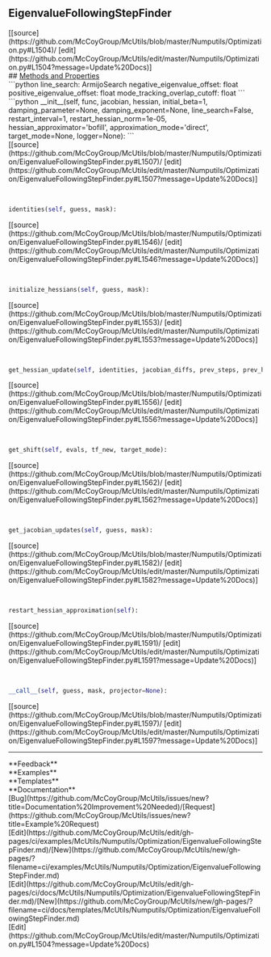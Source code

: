 ## <a id="McUtils.Numputils.Optimization.EigenvalueFollowingStepFinder">EigenvalueFollowingStepFinder</a> 

<div class="docs-source-link" markdown="1">
[[source](https://github.com/McCoyGroup/McUtils/blob/master/Numputils/Optimization.py#L1504)/
[edit](https://github.com/McCoyGroup/McUtils/edit/master/Numputils/Optimization.py#L1504?message=Update%20Docs)]
</div>









<div class="collapsible-section">
 <div class="collapsible-section collapsible-section-header" markdown="1">
## <a class="collapse-link" data-toggle="collapse" href="#methods" markdown="1"> Methods and Properties</a> <a class="float-right" data-toggle="collapse" href="#methods"><i class="fa fa-chevron-down"></i></a>
 </div>
 <div class="collapsible-section collapsible-section-body collapse show" id="methods" markdown="1">
 ```python
line_search: ArmijoSearch
negative_eigenvalue_offset: float
positive_eigenvalue_offset: float
mode_tracking_overlap_cutoff: float
```
<a id="McUtils.Numputils.Optimization.EigenvalueFollowingStepFinder.__init__" class="docs-object-method">&nbsp;</a> 
```python
__init__(self, func, jacobian, hessian, initial_beta=1, damping_parameter=None, damping_exponent=None, line_search=False, restart_interval=1, restart_hessian_norm=1e-05, hessian_approximator='bofill', approximation_mode='direct', target_mode=None, logger=None): 
```
<div class="docs-source-link" markdown="1">
[[source](https://github.com/McCoyGroup/McUtils/blob/master/Numputils/Optimization/EigenvalueFollowingStepFinder.py#L1507)/
[edit](https://github.com/McCoyGroup/McUtils/edit/master/Numputils/Optimization/EigenvalueFollowingStepFinder.py#L1507?message=Update%20Docs)]
</div>


<a id="McUtils.Numputils.Optimization.EigenvalueFollowingStepFinder.identities" class="docs-object-method">&nbsp;</a> 
```python
identities(self, guess, mask): 
```
<div class="docs-source-link" markdown="1">
[[source](https://github.com/McCoyGroup/McUtils/blob/master/Numputils/Optimization/EigenvalueFollowingStepFinder.py#L1546)/
[edit](https://github.com/McCoyGroup/McUtils/edit/master/Numputils/Optimization/EigenvalueFollowingStepFinder.py#L1546?message=Update%20Docs)]
</div>


<a id="McUtils.Numputils.Optimization.EigenvalueFollowingStepFinder.initialize_hessians" class="docs-object-method">&nbsp;</a> 
```python
initialize_hessians(self, guess, mask): 
```
<div class="docs-source-link" markdown="1">
[[source](https://github.com/McCoyGroup/McUtils/blob/master/Numputils/Optimization/EigenvalueFollowingStepFinder.py#L1553)/
[edit](https://github.com/McCoyGroup/McUtils/edit/master/Numputils/Optimization/EigenvalueFollowingStepFinder.py#L1553?message=Update%20Docs)]
</div>


<a id="McUtils.Numputils.Optimization.EigenvalueFollowingStepFinder.get_hessian_update" class="docs-object-method">&nbsp;</a> 
```python
get_hessian_update(self, identities, jacobian_diffs, prev_steps, prev_hess): 
```
<div class="docs-source-link" markdown="1">
[[source](https://github.com/McCoyGroup/McUtils/blob/master/Numputils/Optimization/EigenvalueFollowingStepFinder.py#L1556)/
[edit](https://github.com/McCoyGroup/McUtils/edit/master/Numputils/Optimization/EigenvalueFollowingStepFinder.py#L1556?message=Update%20Docs)]
</div>


<a id="McUtils.Numputils.Optimization.EigenvalueFollowingStepFinder.get_shift" class="docs-object-method">&nbsp;</a> 
```python
get_shift(self, evals, tf_new, target_mode): 
```
<div class="docs-source-link" markdown="1">
[[source](https://github.com/McCoyGroup/McUtils/blob/master/Numputils/Optimization/EigenvalueFollowingStepFinder.py#L1562)/
[edit](https://github.com/McCoyGroup/McUtils/edit/master/Numputils/Optimization/EigenvalueFollowingStepFinder.py#L1562?message=Update%20Docs)]
</div>


<a id="McUtils.Numputils.Optimization.EigenvalueFollowingStepFinder.get_jacobian_updates" class="docs-object-method">&nbsp;</a> 
```python
get_jacobian_updates(self, guess, mask): 
```
<div class="docs-source-link" markdown="1">
[[source](https://github.com/McCoyGroup/McUtils/blob/master/Numputils/Optimization/EigenvalueFollowingStepFinder.py#L1582)/
[edit](https://github.com/McCoyGroup/McUtils/edit/master/Numputils/Optimization/EigenvalueFollowingStepFinder.py#L1582?message=Update%20Docs)]
</div>


<a id="McUtils.Numputils.Optimization.EigenvalueFollowingStepFinder.restart_hessian_approximation" class="docs-object-method">&nbsp;</a> 
```python
restart_hessian_approximation(self): 
```
<div class="docs-source-link" markdown="1">
[[source](https://github.com/McCoyGroup/McUtils/blob/master/Numputils/Optimization/EigenvalueFollowingStepFinder.py#L1591)/
[edit](https://github.com/McCoyGroup/McUtils/edit/master/Numputils/Optimization/EigenvalueFollowingStepFinder.py#L1591?message=Update%20Docs)]
</div>


<a id="McUtils.Numputils.Optimization.EigenvalueFollowingStepFinder.__call__" class="docs-object-method">&nbsp;</a> 
```python
__call__(self, guess, mask, projector=None): 
```
<div class="docs-source-link" markdown="1">
[[source](https://github.com/McCoyGroup/McUtils/blob/master/Numputils/Optimization/EigenvalueFollowingStepFinder.py#L1597)/
[edit](https://github.com/McCoyGroup/McUtils/edit/master/Numputils/Optimization/EigenvalueFollowingStepFinder.py#L1597?message=Update%20Docs)]
</div>
 </div>
</div>












---


<div markdown="1" class="text-secondary">
<div class="container">
  <div class="row">
   <div class="col" markdown="1">
**Feedback**   
</div>
   <div class="col" markdown="1">
**Examples**   
</div>
   <div class="col" markdown="1">
**Templates**   
</div>
   <div class="col" markdown="1">
**Documentation**   
</div>
   <div class="col" markdown="1">
   
</div>
   <div class="col" markdown="1">
   
</div>
   <div class="col" markdown="1">
   
</div>
</div>
  <div class="row">
   <div class="col" markdown="1">
[Bug](https://github.com/McCoyGroup/McUtils/issues/new?title=Documentation%20Improvement%20Needed)/[Request](https://github.com/McCoyGroup/McUtils/issues/new?title=Example%20Request)   
</div>
   <div class="col" markdown="1">
[Edit](https://github.com/McCoyGroup/McUtils/edit/gh-pages/ci/examples/McUtils/Numputils/Optimization/EigenvalueFollowingStepFinder.md)/[New](https://github.com/McCoyGroup/McUtils/new/gh-pages/?filename=ci/examples/McUtils/Numputils/Optimization/EigenvalueFollowingStepFinder.md)   
</div>
   <div class="col" markdown="1">
[Edit](https://github.com/McCoyGroup/McUtils/edit/gh-pages/ci/docs/McUtils/Numputils/Optimization/EigenvalueFollowingStepFinder.md)/[New](https://github.com/McCoyGroup/McUtils/new/gh-pages/?filename=ci/docs/templates/McUtils/Numputils/Optimization/EigenvalueFollowingStepFinder.md)   
</div>
   <div class="col" markdown="1">
[Edit](https://github.com/McCoyGroup/McUtils/edit/master/Numputils/Optimization.py#L1504?message=Update%20Docs)   
</div>
   <div class="col" markdown="1">
   
</div>
   <div class="col" markdown="1">
   
</div>
   <div class="col" markdown="1">
   
</div>
</div>
</div>
</div>